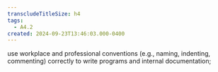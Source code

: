 ```yaml
---
transcludeTitleSize: h4
tags:
  - A4.2
created: 2024-09-23T13:46:03.000-0400
---
```

use workplace and professional conventions (e.g., naming, indenting, commenting) correctly to write programs and internal documentation;